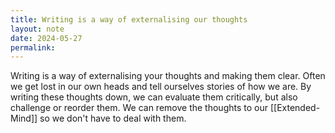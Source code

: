```yaml
---
title: Writing is a way of externalising our thoughts
layout: note
date: 2024-05-27
permalink:
---
```


Writing is a way of externalising your thoughts and making them clear. Often we get lost in our own heads and tell ourselves stories of how we are. By writing these thoughts down, we can evaluate them critically, but also challenge or reorder them. We can remove the thoughts to our [[Extended-Mind]] so we don't have to deal with them. 

